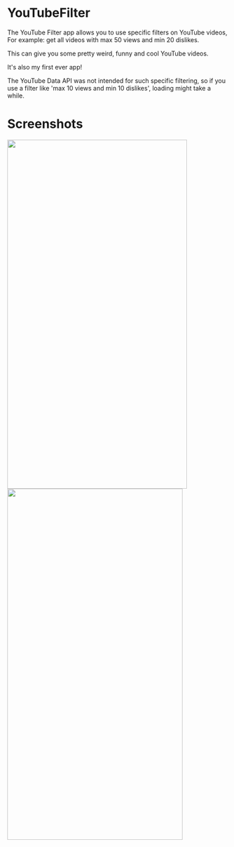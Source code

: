 # YouTubeFilter

The YouTube Filter app allows you to use specific filters on YouTube videos,
For example: get all videos with max 50 views and min 20 dislikes.

This can give you some pretty weird, funny and cool YouTube videos.

It's also my first ever app!

The YouTube Data API was not intended for such specific filtering, so if you use a filter like 'max 10 views and min 10 dislikes',
loading might take a while.

# Screenshots

<p float="left">
<img src="" width="410" height="795">
<img src="" width="400" height="800">
</p>
